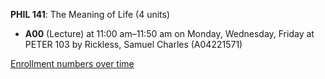 **PHIL 141**: The Meaning of Life (4 units)

- **A00** (Lecture) at 11:00 am–11:50 am on Monday, Wednesday, Friday at PETER 103 by Rickless, Samuel Charles (A04221571)

[Enrollment numbers over time](./PHIL141.tsv)
